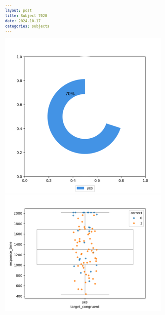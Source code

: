 ```yaml
---
layout: post
title: Subject 7020
date: 2024-10-17
categories: subjects
---
```


![](data/7020/run-6/7020_accuracy_target_congruence.png)
![](data/7020/run-6/7020_rt_congruence.png)
